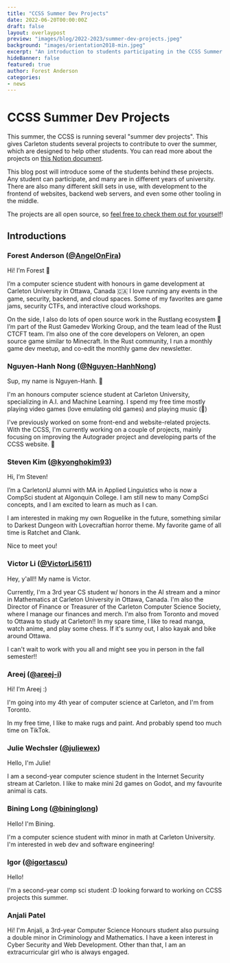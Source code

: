 ```yaml
---
title: "CCSS Summer Dev Projects"
date: 2022-06-20T00:00:00Z
draft: false
layout: overlaypost
preview: "images/blog/2022-2023/summer-dev-projects.jpeg"
background: "images/orientation2018-min.jpeg"
excerpt: "An introduction to students participating in the CCSS Summer Dev Projects"
hideBanner: false
featured: true
author: Forest Anderson
categories:
- news
---
```


# CCSS Summer Dev Projects

This summer, the CCSS is running several "summer dev projects". This gives
Carleton students several projects to contribute to over the summer, which are
designed to help other students. You can read more about the projects on [this
Notion
document](https://angelonfira.notion.site/CCSS-Dev-Projects-Summer-2022-d0284164d0ae4a4f8bbdd43783f4c09e).

This blog post will introduce some of the students behind these projects. Any
student can participate, and many are in different years of university. There
are also many different skill sets in use, with development to the frontend of
websites, backend web servers, and even some other tooling in the middle.

The projects are all open source, so [feel free to check them out for
yourself](https://github.com/CarletonComputerScienceSociety?type=source)!

## Introductions

### Forest Anderson ([@AngelOnFira](https://github.com/angelonfira))

Hi! I’m Forest 👋

I’m a computer science student with honours in game development at Carleton
University in Ottawa, Canada 🇨🇦 I love running any events in the game,
security, backend, and cloud spaces. Some of my favorites are game jams,
security CTFs, and interactive cloud workshops.

On the side, I also do lots of open source work in the Rustlang ecosystem 🦀 I’m
part of the Rust Gamedev Working Group, and the team lead of the Rust CTCFT
team. I’m also one of the core developers on Veloren, an open source game
similar to Minecraft. In the Rust community, I run a monthly game dev meetup,
and co-edit the monthly game dev newsletter.

### Nguyen-Hanh Nong ([@Nguyen-HanhNong](https://github.com/Nguyen-HanhNong))

Sup, my name is Nguyen-Hanh. 🤝

I'm an honours computer science student at Carleton University, specializing in
A.I. and Machine Learning. I spend my free time mostly playing video games (love
emulating old games) and playing music (🎹)

I've previously worked on some front-end and website-related projects. With the
CCSS, I'm currently working on a couple of projects, mainly focusing on
improving the Autograder project and developing parts of the CCSS website. 🏁

### Steven Kim ([@kyonghokim93](https://github.com/kyonghokim93))

Hi, I’m Steven!

I’m a CarletonU alumni with MA in Applied Linguistics who is now a CompSci
student at Algonquin College. I am still new to many CompSci concepts, and I am
excited to learn as much as I can.

I am interested in making my own Roguelike in the future, something similar to
Darkest Dungeon with Lovecraftian horror theme. My favorite game of all time is
Ratchet and Clank.

Nice to meet you!

### Victor Li ([@VictorLi5611](https://github.com/VictorLi5611))

Hey, y'all!! My name is Victor.

Currently, I'm a 3rd year CS student w/ honors in the AI stream and a minor in
Mathematics at Carleton University in Ottawa, Canada. I'm also the Director of
Finance or Treasurer of the Carleton Computer Science Society, where I manage
our finances and merch. I'm also from Toronto and moved to Ottawa to study at
Carleton!! In my spare time, I like to read manga, watch anime, and play some
chess. If it's sunny out, I also kayak and bike around Ottawa.

I can't wait to work with you all and might see you in person in the fall
semester!!

### Areej ([@areej-i](https://github.com/areej-i))

Hi! I’m Areej :)

I'm going into my 4th year of computer science at Carleton, and I'm from
Toronto.

In my free time, I like to make rugs and paint. And probably spend too much time
on TikTok.

### Julie Wechsler ([@juliewex](https://github.com/ghoulie-jpg))

Hello, I'm Julie!

I am a second-year computer science student in the Internet Security stream at
Carleton. I like to make mini 2d games on Godot, and my favourite animal is
cats.

### Bining Long ([@bininglong](https://github.com/bininglong))

Hello! I'm Bining.

I'm a computer science student with minor in math at Carleton University. I'm
interested in web dev and software engineering!

### Igor ([@igortascu](https://github.com/igortascu))

Hello!

I'm a second-year comp sci student :D looking forward to working on CCSS
projects this summer.

### Anjali Patel

Hi! I'm Anjali, a 3rd-year Computer Science Honours student also pursuing a
double minor in Criminology and Mathematics. I have a keen interest in Cyber
Security and Web Development. Other than that, I am an extracurricular girl who
is always engaged.
